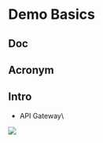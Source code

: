 # Demo Basics

## Doc

## Acronym

## Intro
* API Gateway\

[<img src="https://i.imgur.com/PqnmBmV.png">](https://i.imgur.com/PqnmBmV.png)
